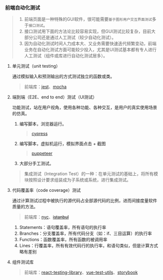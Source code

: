 ### 前端自动化测试
>1. 前端页面是一种特殊的GUI软件，很可能需要`基于图形用户交互界面测试`多于`接口测试`。
>2. 接口测试用下面的方法论比较容易实现，但GUI测试比较复杂，目前大部分公司还是通过人工测试（较少自动化测试）。
>3. 因为自动化测试时间人力成本大、又业务需要快速迭代频繁变动，前端业务在自动化测试方面可能较少投入，尤其是UI测试基本都有专人进行人工测试（组件或库进行自动化测试居多）。

1. 单元测试（unit testing）

    通过模拟输入和预测输出的方式测试独立的函数或类。

    >前端库：[jest](https://github.com/facebook/jest)、[mocha](https://github.com/mochajs/mocha)
2. 端到端（E2E、end to end）测试（UI测试）

    功能测试，站在用户视角，使用各种功能、各种交互，是用户的真实使用场景的仿真。

    1. 编写脚本，浏览器运行。

        >[cypress](https://github.com/cypress-io/cypress)
    2. 编写脚本，虚拟机运行，模拟界面点击 + 截图

        >[puppeteer](https://github.com/puppeteer/puppeteer)
    3. 大部分手工测试。

    >集成测试（Integration Test）的一种：在单元测试的基础上，将所有模块按照设计要求组装成为子系统或系统，进行集成测试。
3. 代码覆盖率（code coverage）测试

    通过计算测试过程中被执行的源代码占全部源代码的比例，进而间接度量软件质量的方法。

    >前端库：[nyc](https://github.com/istanbuljs/nyc)、~~[istanbul](https://github.com/gotwarlost/istanbul)~~

    1. Statements：语句覆盖率，所有语句的执行率
    2. Branches：分支覆盖率，所有代码分支（如：if、三目运算）的执行率
    3. Functions：函数覆盖率，所有函数的被调用率
    4. Lines：行覆盖率，所有有效代码行的执行率，和语句类似，但是计算方式略有差别
4. 组件测试库

    >前端库：[react-testing-library](https://github.com/testing-library/react-testing-library)、[vue-test-utils](https://github.com/vuejs/vue-test-utils)、[storybook](https://github.com/storybookjs/storybook)
